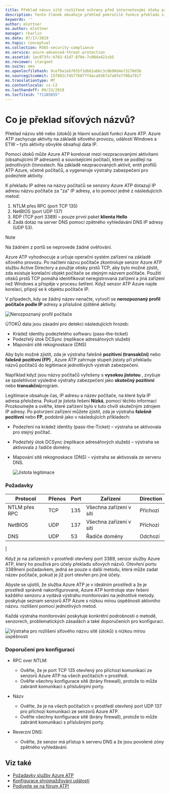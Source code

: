 ```yaml
---
title: Překlad názvu sítě rozšířené ochrany před internetovými útoky pro Azure | Microsoft Docs
description: Tento článek obsahuje přehled pokročilé funkce překladu síťových názvů v Azure ATP a používá nástroj.
keywords: ''
author: mlottner
ms.author: mlottner
manager: rkarlin
ms.date: 07/17/2019
ms.topic: conceptual
ms.collection: M365-security-compliance
ms.service: azure-advanced-threat-protection
ms.assetid: 1ac873fc-b763-41d7-878e-7c08da421cb5
ms.reviewer: itargoet
ms.suite: ems
ms.openlocfilehash: 9cef9a1eb7035f1db61ab6c3c0b90d4e73278d36
ms.sourcegitcommit: 15f882cf45776877fdaca8367a7a0fe7f06a7917
ms.translationtype: MT
ms.contentlocale: cs-CZ
ms.lasthandoff: 09/23/2019
ms.locfileid: "71185655"
---
```

# <a name="what-is-network-name-resolution"></a>Co je překlad síťových názvů?

Překlad názvu sítě nebo (útoků) je hlavní součástí funkcí Azure ATP. Azure ATP zachycuje aktivity na základě síťového provozu, událostí Windows a ETW – tyto aktivity obvykle obsahují data IP. 

Pomocí útoků může Azure ATP korelovat mezi nezpracovanými aktivitami (obsahujícími IP adresami) a souvisejícími počítači, které se podílejí na jednotlivých činnostech. Na základě nezpracovaných aktivit, entit profilů ATP Azure, včetně počítačů, a vygeneruje výstrahy zabezpečení pro podezřelé aktivity.

K překladu IP adres na názvy počítačů se senzory Azure ATP dotazují IP adresu názvu počítače za "za" IP adresy, a to pomocí jedné z následujících metod:

1. NTLM přes RPC (port TCP 135)
2. NetBIOS (port UDP 137)
3. RDP (TCP port 3389) – pouze první paket **klienta Hello**
4. Zadá dotaz na server DNS pomocí zpětného vyhledávání DNS IP adresy (UDP 53).

> [!NOTE]
>Na žádném z portů se neprovede žádné ověřování.

Azure ATP vyhodnocuje a určuje operační systém zařízení na základě síťového provozu. Po načtení názvu počítače zkontroluje senzor Azure ATP službu Active Directory a použije otisky prstů TCP, aby bylo možné zjistit, zda existuje korelační objekt počítače se stejným názvem počítače. Použití otisků prstů TCP pomáhá identifikovat neregistrovaná zařízení a jiná zařízení než Windows a přispěje v procesu šetření. Když senzor ATP Azure najde korelaci, připojí se k objektu počítače IP. 

V případech, kdy se žádný název nenačte, vytvoří se **nerozpoznaný profil počítače podle IP** adresy a příslušné zjištěné aktivity.

![Nerozpoznaný profil počítače](media/unresolved-computer-profile.png)


ÚTOKŮ data jsou zásadní pro detekci následujících hrozeb:

- Krádež identity podezřelého softwaru (pass-the-ticket)
- Podezřelý útok DCSync (replikace adresářových služeb)
- Mapování sítě rekognoskace (DNS)

Aby bylo možné zjistit, zda je výstraha falešně **pozitivní (transakční)** nebo **falešně pozitivní (FP)** , Azure ATP zahrnuje stupeň jistoty při překladu názvů počítačů do legitimace jednotlivých výstrah zabezpečení. 
 
Například když jsou názvy počítačů vyřešeny s **vysokou jistotou** , zvyšuje se spolehlivost výsledné výstrahy zabezpečení jako **skutečný pozitivní** nebo **transakční**program. 

Legitimace obsahuje čas, IP adresu a název počítače, na které byla IP adresa přeložena. Pokud je jistota řešení **Nízká**, pomocí těchto informací Prozkoumejte a ověřte, které zařízení bylo v tuto chvíli skutečným zdrojem IP adresy. Po potvrzení zařízení můžete zjistit, zda je výstraha **falešně pozitivní** nebo **FP**, podobně jako v následujících příkladech:

- Podezření na krádež identity (pass-the-Ticket) – výstraha se aktivovala pro stejný počítač.
- Podezřelý útok DCSync (replikace adresářových služeb) – výstraha se aktivovala z řadiče domény.
- Mapování sítě rekognoskace (DNS) – výstraha se aktivovala ze serveru DNS.

    ![Jistota legitimace](media/nnr-high-certainty.png)


### <a name="prerequisites"></a>Požadavky
|Protocol|  Přenos|  Port|   Zařízení| Direction|
|--------|--------|------|-------|------|
|NTLM přes RPC| TCP |135|   Všechna zařízení v síti| Příchozí|
|NetBIOS|   UDP|    137|    Všechna zařízení v síti| Příchozí|
|DNS|   UDP|    53| Řadiče domény| Odchozí|
|

Když je na zařízeních v prostředí otevřený port 3389, senzor služby Azure ATP, který ho používá pro účely překladu síťových názvů.
Otevření portu 3389není požadavkem, jedná se pouze o další metodu, která může zadat název počítače, pokud je již port otevřen pro jiné účely.

Abyste se ujistili, že služba Azure ATP je v ideálním prostředí a že je prostředí správně nakonfigurované, Azure ATP kontroluje stav řešení každého senzoru a vydává výstrahu monitorování na jednotlivé metody. poskytuje seznam senzorů ATP Azure s nízkou mírou úspěšnosti aktivního názvu. rozlišení pomocí jednotlivých metod.

Každá výstraha monitorování poskytuje konkrétní podrobnosti o metodě, senzorech, problematických zásadách a také doporučeních pro konfiguraci.

![Výstraha pro rozlišení síťového názvu sítě (útoků) s nízkou mírou úspěšnosti](media/atp-nnr-success-rate.png)


### <a name="configuration-recommendations"></a>Doporučení pro konfiguraci

- RPC over NTLM:
    - Ověřte, že je port TCP 135 otevřený pro příchozí komunikaci ze senzorů Azure ATP na všech počítačích v prostředí.
    - Ověřte všechny konfigurace sítě (brány firewall), protože to může zabránit komunikaci s příslušnými porty.

- Názv
    - Ověřte, že je na všech počítačích v prostředí otevřený port UDP 137 pro příchozí komunikaci ze senzorů Azure ATP.
    - Ověřte všechny konfigurace sítě (brány firewall), protože to může zabránit komunikaci s příslušnými porty.
- Reverzní DNS:
    - Ověřte, že senzor má přístup k serveru DNS a že jsou povolené zóny zpětného vyhledávání.


## <a name="see-also"></a>Viz také
- [Požadavky služby Azure ATP](atp-prerequisites.md)
- [Konfigurace shromažďování událostí](configure-event-collection.md)
- [Podívejte se na fórum ATP!](https://aka.ms/azureatpcommunity)
